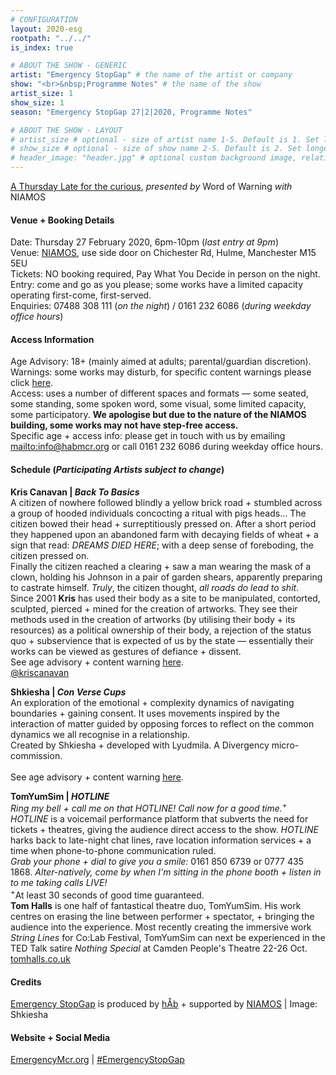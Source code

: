 ```yaml
---
# CONFIGURATION
layout: 2020-esg
rootpath: "../../"
is_index: true

# ABOUT THE SHOW - GENERIC
artist: "Emergency StopGap" # the name of the artist or company
show: "<br>&nbsp;Programme Notes" # the name of the show
artist_size: 1
show_size: 1
season: "Emergency StopGap 27|2|2020, Programme Notes"

# ABOUT THE SHOW - LAYOUT
# artist_size # optional - size of artist name 1-5. Default is 1. Set longer names to lower values
# show_size # optional - size of show name 2-5. Default is 2. Set longer names to lower values
# header_image: "header.jpg" # optional custom background image, relative to current page
---
```

[A Thursday Late for the curious](/current/2020-emergencystopgap), *presented by* Word of Warning *with* NIAMOS        
        
#### Venue + Booking Details         
Date: Thursday 27 February 2020, 6pm-10pm (*last entry at 9pm*)           
Venue: <a href="http://www.niamos.space" target="_blank">NIAMOS</a>, use side door on Chichester Rd, Hulme, Manchester M15 5EU        
Tickets: NO booking required, Pay What You Decide in person on the night.<br>Entry: come and go as you please; some works have a limited capacity operating first-come, first-served.       
Enquiries: 07488 308 111 (*on the night*) / 0161 232 6086 (*during weekday office hours*)          
         
#### Access Information       
Age Advisory: 18+ (mainly aimed at adults; parental/guardian discretion).<br>Warnings: some works may disturb, for specific content warnings please click [here](/warnings).<br>Access: uses a number of different spaces and formats — some seated, some standing, some spoken word, some visual, some limited capacity, some participatory. **We apologise but due to the nature of the NIAMOS building, some works may not have step-free access.**<br>Specific age + access info: please get in touch with us by emailing <mailto:info@habmcr.org> or call 0161 232 6086 during weekday office hours.        
        
#### Schedule (*Participating Artists subject to change*)        
**Kris Canavan | *Back To Basics***         
A citizen of nowhere followed blindly a yellow brick road + stumbled across a group of hooded individuals concocting a ritual with pigs heads… The citizen bowed their head + surreptitiously pressed on. After a short period they happened upon an abandoned farm with decaying fields of wheat + a sign that read: *DREAMS DIED HERE*; with a deep sense of foreboding, the citizen pressed on.<br>Finally the citizen reached a clearing + saw a man wearing the mask of a clown, holding his Johnson in a pair of garden shears, apparently preparing to castrate himself. *Truly*, the citizen thought, *all roads do lead to shit*.<br>Since 2001 **Kris** has used their body as a site to be manipulated, contorted, sculpted, pierced + mined for the creation of artworks. They see their methods used in the creation of artworks (by utilising their body + its resources) as a political ownership of their body, a rejection of the status quo + subservience that is expected of us by the state — essentially their works can be viewed as gestures of defiance + dissent.<br>See age advisory + content warning [here](/warnings).<br><a href="http://twitter.com/kriscanavan" target="_blank">@kriscanavan</a>            
         
              
**Shkiesha | *Con Verse Cups***            
An exploration of the emotional + complexity dynamics of navigating boundaries + gaining consent. It uses movements inspired by the interaction of matter guided by opposing forces to reflect on the common dynamics we all recognise in a relationship.<br>Created by Shkiesha + developed with Lyudmila. A Divergency micro-commission.           
<br>See age advisory + content warning [here](/warnings).          
          
**TomYumSim | *HOTLINE***          
*Ring my bell +  call me on that HOTLINE! Call now for a good time.<sup>+</sup>*<br>*HOTLINE* is a voicemail performance platform that subverts the need for tickets + theatres, giving the audience direct access to the show. *HOTLINE* harks back to late-night chat lines, rave location information services + a time when phone-to-phone communication ruled.<br>*Grab your phone + dial to give you a smile:* 0161 850 6739 or 0777 435 1868. *Alter-natively, come by when I'm sitting in the phone booth + listen in to me taking calls LIVE!*<br><sup>+</sup>At least 30 seconds of good time guaranteed.<br>**Tom Halls** is one half of fantastical theatre duo, TomYumSim. His work centres on erasing the line between performer + spectator, + bringing the audience into the experience. Most recently creating the immersive work *String Lines* for Co:Lab Festival, TomYumSim can next be experienced in the TED Talk satire *Nothing Special* at Camden People's Theatre 22-26 Oct.<br><a href="http://www.tomhalls.co.uk" target="_blank">tomhalls.co.uk</a>           
 
                 
#### Credits         
[Emergency StopGap](/hab/emergency) is produced by [hÅb](/hab) + supported by <a href="http://www.niamos.space" target="_blank">NIAMOS</a> | Image: Shkiesha       
                
#### Website + Social Media
<a href="http://emergencymcr.org" target="_blank">EmergencyMcr.org</a> | <a href="http://twitter.com/hashtag/EmergencyStopGap" target="_blank">#EmergencyStopGap</a>
